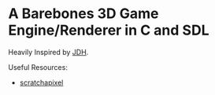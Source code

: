 # A Barebones 3D Game Engine/Renderer in C and SDL

Heavily Inspired by [JDH](https://github.com/jdah).

Useful Resources:

-   [scratchapixel](https://www.scratchapixel.com/lessons/3d-basic-rendering/computing-pixel-coordinates-of-3d-point/mathematics-computing-2d-coordinates-of-3d-points.html)
